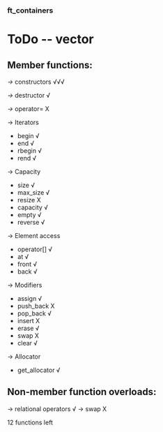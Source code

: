### ft_containers

# ToDo -- vector

## Member functions:

*->* constructors √√√

*->* destructor   √

*->* operator=    X

-> Iterators
* begin			√
* end			√
* rbegin		√
* rend			√

-> Capacity
* size			√
* max_size		√
* resize		X
* capacity		√
* empty			√
* reverse		√

-> Element access
* operator[]	√
* at			√
* front			√
* back			√

-> Modifiers
* assign		√
* push_back		X
* pop_back		√
* insert		X
* erase			√
* swap			X
* clear			√

-> Allocator
* get_allocator √

## Non-member function overloads:

-> relational operators √
-> swap					X

12 functions left
